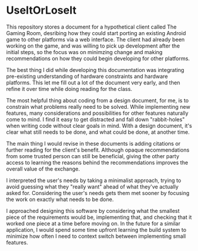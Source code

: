 # UseItOrLoseIt
This repository stores a document for a hypothetical client called The Gaming Room, desribing how they could start porting an existing Android game to other platforms via a web interface. The client had already been working on the game, and was willing to pick up development after the initial steps, so the focus was on minimzing change and making recommendations on how they could begin developing for other platforms.

The best thing I did while developing this documentation was integrating pre-existing understanding of hardware constraints and hardware platforms. This let me fill out a lot of the document very early, and then refine it over time while doing reading for the class.

The most helpful thing about coding from a design document, for me, is to constrain what problems really need to be solved. While implementing new features, many considerations and possibilities for other features naturally come to mind. I find it easy to get distracted and fall down "rabbit-holes" when writing code without clear goals in mind. With a design document, it's clear what still needs to be done, and what could be done, at another time.

The main thing I would revise in these documents is adding citations or further reading for the client's benefit. Although opaque recommendations from some trusted person can still be beneficial, giving the other party access to learning the reasons behind the recommendations improves the overall value of the exchange.

I interpreted the user's needs by taking a minimalist approach, trying to avoid guessing what they "really want" ahead of what they've actually asked for. Considering the user's needs gets them met sooner by focusing the work on exactly what needs to be done.

I approached designing this software by considering what the smallest piece of the requirements would be, implementing that, and checking that it worked one piece at a time before moving on. In the future for a similar application, I would spend some time upfront learning the build system to minimize how often I need to context switch between implementing small features.
